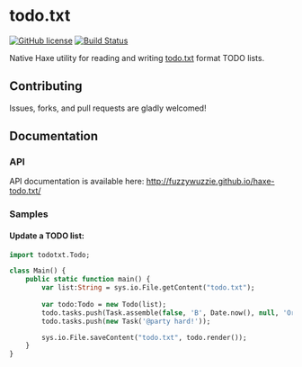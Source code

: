 # todo.txt
[![GitHub license](https://img.shields.io/badge/license-Apache%202-blue.svg?style=flat-square)](https://raw.githubusercontent.com/FuzzyWuzzie/haxe-todo.txt/master/LICENSE) [![Build Status](https://img.shields.io/travis/FuzzyWuzzie/haxe-todo.txt.svg?style=flat-square)](https://travis-ci.org/FuzzyWuzzie/haxe-todo.txt)

Native Haxe utility for reading and writing [todo.txt](http://todotxt.org/) format TODO lists.

## Contributing

Issues, forks, and pull requests are gladly welcomed!

## Documentation

### API

API documentation is available here: http://fuzzywuzzie.github.io/haxe-todo.txt/

### Samples

#### Update a TODO list:

```haxe
import todotxt.Todo;

class Main() {
    public static function main() {
        var list:String = sys.io.File.getContent("todo.txt");
        
        var todo:Todo = new Todo(list);
        todo.tasks.push(Task.assemble(false, 'B', Date.now(), null, 'Order some pizza for the @party'));
        todo.tasks.push(new Task('@party hard!'));

        sys.io.File.saveContent("todo.txt", todo.render());
    }
}
```